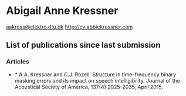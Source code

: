 Abigail Anne Kressner
=====================

[aakress@elektro.dtu.dk](mailto:aakress@elektro.dtu.dk)
<http://cv.abbiekressner.com>

## List of publications since last submission
### Articles
* \* A.A. Kressner and C.J. Rozell. Structure in time-frequency binary masking errors and its impact on speech intelligibility. Journal of the Acoustical Society of America, 137(4):2025-2035, April 2015.
